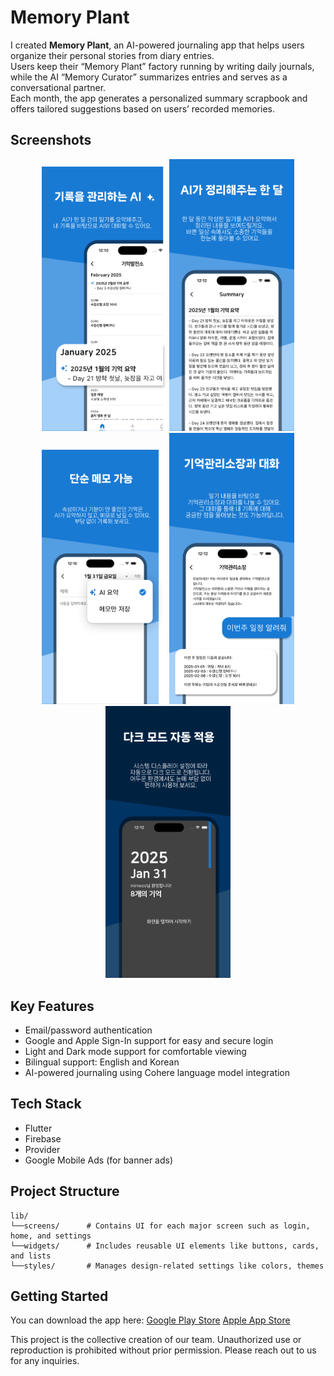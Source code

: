 # Memory Plant

I created **Memory Plant**, an AI-powered journaling app that helps users organize their personal stories from diary entries.  
Users keep their “Memory Plant” factory running by writing daily journals, while the AI “Memory Curator” summarizes entries and serves as a conversational partner.  
Each month, the app generates a personalized summary scrapbook and offers tailored suggestions based on users’ recorded memories.

## Screenshots

<p align="center">
  <img src="images/iphone1.png" width="200"/>
  <img src="images/iphone2.png" width="200"/>
  <img src="images/iphone3.png" width="200"/>
  <img src="images/iphone4.png" width="200"/>
  <img src="images/iphone5.png" width="200"/>
</p>



## Key Features
- Email/password authentication  
- Google and Apple Sign-In support for easy and secure login  
- Light and Dark mode support for comfortable viewing  
- Bilingual support: English and Korean  
- AI-powered journaling using Cohere language model integration

## Tech Stack
- Flutter
- Firebase
- Provider
- Google Mobile Ads (for banner ads)

## Project Structure
```
lib/
└──screens/      # Contains UI for each major screen such as login, home, and settings
└──widgets/      # Includes reusable UI elements like buttons, cards, and lists
└──styles/       # Manages design-related settings like colors, themes
```
## Getting Started
You can download the app here:
[Google Play Store](https://play.google.com/store/apps/details?id=com.minwoos22.memoryplantapplication&pcampaignid=web_share)
[Apple App Store](https://lnkd.in/ehTyaRcu)

This project is the collective creation of our team. Unauthorized use or reproduction is prohibited without prior permission. Please reach out to us for any inquiries.
